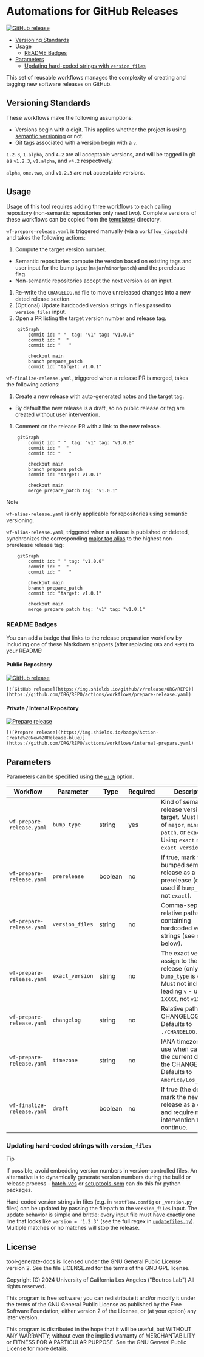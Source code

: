 # Automations for GitHub Releases

[![GitHub release](https://img.shields.io/github/v/release/uclahs-cds/tool-create-release)](https://github.com/uclahs-cds/tool-create-release/actions/workflows/internal-prepare.yaml)

* [Versioning Standards](#versioning-standards)
* [Usage](#usage)
  * [README Badges](#readme-badges)
* [Parameters](#parameters)
  + [Updating hard-coded strings with `version_files`](#updating-hard-coded-strings-with-version_files)

This set of reusable workflows manages the complexity of creating and tagging new software releases on GitHub.

## Versioning Standards

These workflows make the following assumptions:

* Versions begin with a digit. This applies whether the project is using [semantic versioning](https://semver.org/) or not.
* Git tags associated with a version begin with a `v`.

`1.2.3`, `1.alpha`, and `4.2` are all acceptable versions, and will be tagged in git as `v1.2.3`, `v1.alpha`, and `v4.2` respectively.

`alpha`, `one.two`, and `v1.2.3` are **not** acceptable versions.

## Usage

Usage of this tool requires adding three workflows to each calling repository (non-semantic repositories only need two). Complete versions of these workflows can be copied from the [templates/](templates/) directory.

`wf-prepare-release.yaml` is triggered manually (via a `workflow_dispatch`) and takes the following actions:

1. Compute the target version number.
  * Semantic repositories compute the version based on existing tags and user input for the bump type (`major`/`minor`/`patch`) and the prerelease flag.
  * Non-semantic repositories accept the next version as an input.
1. Re-write the `CHANGELOG.md` file to move unreleased changes into a new dated release section.
1. (Optional) Update hardcoded version strings in files passed to `version_files` input.
1. Open a PR listing the target version number and release tag.

```mermaid
    gitGraph
        commit id: " "  tag: "v1" tag: "v1.0.0"
        commit id: "  "
        commit id: "   "

        checkout main
        branch prepare_patch
        commit id: "target: v1.0.1"
```

`wf-finalize-release.yaml`, triggered when a release PR is merged, takes the following actions:

1. Create a new release with auto-generated notes and the target tag.
  * By default the new release is a draft, so no public release or tag are created without user intervention.
1. Comment on the release PR with a link to the new release.

```mermaid
    gitGraph
        commit id: " "  tag: "v1" tag: "v1.0.0"
        commit id: "  "
        commit id: "   "

        checkout main
        branch prepare_patch
        commit id: "target: v1.0.1"

        checkout main
        merge prepare_patch tag: "v1.0.1"
```

> [!NOTE]
> `wf-alias-release.yaml` is only applicable for repositories using semantic versioning.

`wf-alias-release.yaml`, triggered when a release is published or deleted, synchronizes the corresponding [major tag alias](https://docs.github.com/en/actions/sharing-automations/creating-actions/about-custom-actions#using-tags-for-release-management) to the highest non-prerelease release tag:

```mermaid
    gitGraph
        commit id: " " tag: "v1.0.0"
        commit id: "  "
        commit id: "   "

        checkout main
        branch prepare_patch
        commit id: "target: v1.0.1"

        checkout main
        merge prepare_patch tag: "v1" tag: "v1.0.1"
```

### README Badges

You can add a badge that links to the release preparation workflow by including one of these Markdown snippets (after replacing `ORG` and `REPO`) to your README:

#### Public Repository
[![GitHub release](https://img.shields.io/github/v/release/uclahs-cds/tool-create-release)](https://github.com/uclahs-cds/tool-create-release/actions/workflows/internal-prepare.yaml)
```
[![GitHub release](https://img.shields.io/github/v/release/ORG/REPO)](https://github.com/ORG/REPO/actions/workflows/prepare-release.yaml)
```

#### Private / Internal Repository
[![Prepare release](https://img.shields.io/badge/Action-Create%20New%20Release-blue)](https://github.com/uclahs-cds/tool-create-release/actions/workflows/internal-prepare.yaml)
```
[![Prepare release](https://img.shields.io/badge/Action-Create%20New%20Release-blue)](https://github.com/ORG/REPO/actions/workflows/internal-prepare.yaml)
```

## Parameters

Parameters can be specified using the [`with`](https://docs.github.com/en/actions/creating-actions/metadata-syntax-for-github-actions#runsstepswith) option.

| Workflow | Parameter | Type | Required | Description |
| ---- | ---- | ---- | ---- | ---- |
| `wf-prepare-release.yaml` | `bump_type` | string | yes | Kind of semantic release version to target. Must be one of `major`, `minor`, `patch`, or `exact`. Using `exact` requires `exact_version`. |
| `wf-prepare-release.yaml` | `prerelease` | boolean | no | If true, mark the bumped semantic release as a prerelease (only used if `bump_type` is not `exact`). |
| `wf-prepare-release.yaml` | `version_files` | string | no | Comma-separated relative paths to files containing hardcoded version strings (see note below). |
| `wf-prepare-release.yaml` | `exact_version` | string | no | The exact version to assign to the next release (only used if `bump_type` is `exact`). Must not include a leading `v` - use `1XXXX`, not `v1XXXX`. |
| `wf-prepare-release.yaml` | `changelog` | string | no | Relative path to the CHANGELOG file. Defaults to `./CHANGELOG.md`. |
| `wf-prepare-release.yaml` | `timezone` | string | no | IANA timezone to use when calculating the current date for the CHANGELOG. Defaults to `America/Los_Angeles`. |
| `wf-finalize-release.yaml` | `draft` | boolean | no | If true (the default), mark the new release as a draft and require manual intervention to continue. |


### Updating hard-coded strings with `version_files`

> [!TIP]
> If possible, avoid embedding version numbers in version-controlled files. An alternative is to dynamically generate version numbers during the build or release process - [hatch-vcs](https://github.com/ofek/hatch-vcs) or [setuptools-scm](https://pypi.org/project/setuptools-scm/) can do this for python packages.

Hard-coded version strings in files (e.g. in `nextflow.config` or `_version.py` files) can be updated by passing the filepath to the `version_files` input. The update behavior is simple and brittle: every input file must have exactly one line that looks like `version = '1.2.3'` (see the full regex in [`updatefiles.py`](./bumpchanges/updatefiles.py)). Multiple matches or no matches will stop the release.

## License

tool-generate-docs is licensed under the GNU General Public License version 2. See the file LICENSE.md for the terms of the GNU GPL license.

Copyright (C) 2024 University of California Los Angeles ("Boutros Lab") All rights reserved.

This program is free software; you can redistribute it and/or modify it under the terms of the GNU General Public License as published by the Free Software Foundation; either version 2 of the License, or (at your option) any later version.

This program is distributed in the hope that it will be useful, but WITHOUT ANY WARRANTY; without even the implied warranty of MERCHANTABILITY or FITNESS FOR A PARTICULAR PURPOSE. See the GNU General Public License for more details.
